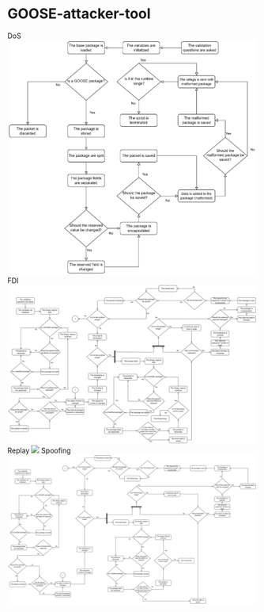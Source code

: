 # GOOSE-attacker-tool
DoS
<img src = "Flowcharts/DoS GOOSE - EN.png" widht = "100">
FDI
<img src = "Flowcharts/FDI - EN.png" widht = "100">
Replay
<img src = "Flowcharts/Replay - EN.png" widht = "100">
Spoofing
<img src = "Flowcharts/Spoofing - EN.png" widht = "100">

